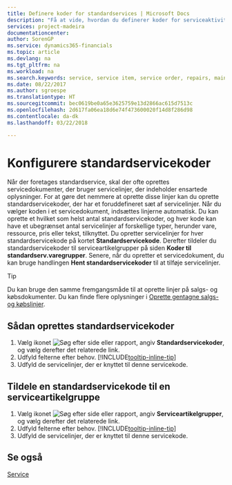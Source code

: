 ```yaml
---
title: Definere koder for standardservices | Microsoft Docs
description: "Få at vide, hvordan du definerer koder for serviceaktiviteter, du udfører ofte."
services: project-madeira
documentationcenter: 
author: SorenGP
ms.service: dynamics365-financials
ms.topic: article
ms.devlang: na
ms.tgt_pltfrm: na
ms.workload: na
ms.search.keywords: service, service item, service order, repairs, maintenance
ms.date: 08/22/2017
ms.author: sgroespe
ms.translationtype: HT
ms.sourcegitcommit: bec0619be0a65e3625759e13d2866ac615d7513c
ms.openlocfilehash: 2d617fa06ea18d6e74f473600020f14d8f286d98
ms.contentlocale: da-dk
ms.lasthandoff: 03/22/2018

---
```


# <a name="set-up-standard-service-codes"></a>Konfigurere standardservicekoder
Når der foretages standardservice, skal der ofte oprettes servicedokumenter, der bruger servicelinjer, der indeholder ensartede oplysninger. For at gøre det nemmere at oprette disse linjer kan du oprette standardservicekoder, der har et foruddefineret sæt af servicelinjer. Når du vælger koden i et servicedokument, indsættes linjerne automatisk. Du kan oprette et hvilket som helst antal standardservicekoder, og hver kode kan have et ubegrænset antal servicelinjer af forskellige typer, herunder vare, ressource, pris eller tekst, tilknyttet. Du opretter servicelinjer for hver standardservicekode på kortet **Standardservicekode**. Derefter tildeler du standardservicekoder til serviceartikelgrupper på siden **Koder til standardserv.varegrupper**. Senere, når du opretter et servicedokument, du kan bruge handlingen **Hent standardservicekoder** til at tilføje servicelinjer.  
  
> [!Tip]
>  Du kan bruge den samme fremgangsmåde til at oprette linjer på salgs- og købsdokumenter. Du kan finde flere oplysninger i [Oprette gentagne salgs- og købslinjer](sales-how-work-standard-lines.md).    
  
## <a name="to-set-up-a-standard-service-code"></a>Sådan oprettes standardservicekoder    
1. Vælg ikonet ![Søg efter side eller rapport](media/ui-search/search_small.png "Ikonet Søg efter side eller rapport"), angiv **Standardservicekoder**, og vælg derefter det relaterede link.  
2. Udfyld felterne efter behov. [!INCLUDE[tooltip-inline-tip](includes/tooltip-inline-tip_md.md)]  
4. Udfyld de servicelinjer, der er knyttet til denne servicekode.  

## <a name="to-assign-a-standard-service-code-to-a-service-item-group"></a>Tildele en standardservicekode til en serviceartikelgruppe
1. Vælg ikonet ![Søg efter side eller rapport](media/ui-search/search_small.png "Ikonet Søg efter side eller rapport"), angiv **Serviceartikelgrupper**, og vælg derefter det relaterede link.  
2. Udfyld felterne efter behov. [!INCLUDE[tooltip-inline-tip](includes/tooltip-inline-tip_md.md)]
3. Udfyld de servicelinjer, der er knyttet til denne servicekode.  

## <a name="see-also"></a>Se også
[Service](service-service.md)
